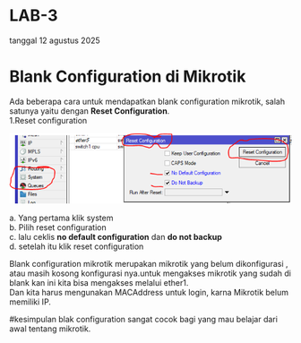 # LAB-3
tanggal 12 agustus 2025
# Blank Configuration di Mikrotik 

  Ada beberapa cara untuk mendapatkan blank configuration mikrotik, salah satunya yaitu dengan **Reset Configuration**.  
  1.Reset configuration   

![reset](reset.PNG)

  a. Yang pertama klik system  
  b. Pilih reset configuration   
  c. lalu ceklis **no default configuration** dan **do not backup**  
  d. setelah itu klik reset configuration


 Blank configuration mikrotik merupakan mikrotik yang belum dikonfigurasi , atau masih kosong
 konfigurasi nya.untuk mengakses mikrotik yang sudah di blank kan ini kita bisa mengakses melalui ether1.  
 Dan kita harus mengunakan MACAddress untuk login, karna Mikrotik belum memiliki IP.

 #kesimpulan 
 blak configuration sangat cocok bagi yang mau belajar dari awal tentang mikrotik.
    
